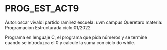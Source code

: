 # PROG_EST_ACT9
Autor:oscar vivaldi partido ramirez 
escuela: uvm campus Queretaro
materia: Programacion Estructurada
ciclo:01/2022

Programa en lenguaje C, el programa que pida números y se termine cuando se introduzca el 0 y calcule la suma con ciclo do while. 
